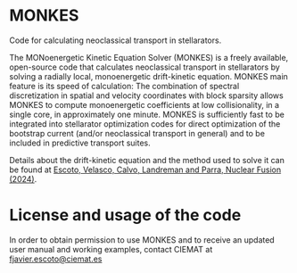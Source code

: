 # MONKES
 Code for calculating neoclassical transport in stellarators.

The MONoenergetic Kinetic Equation Solver (MONKES) is a freely available, open-source code that calculates neoclassical transport in stellarators by solving a radially local, monoenergetic drift-kinetic equation. MONKES main feature is its speed of calculation: The combination of spectral discretization in spatial and velocity coordinates with block sparsity allows MONKES to compute monoenergetic coefficients at low collisionality, in a single core, in approximately one minute. MONKES is sufficiently fast to be integrated into stellarator optimization codes for direct optimization of the bootstrap current (and/or neoclassical transport in general) and to be included in predictive transport suites.

Details about the drift-kinetic equation and the method used to solve it can be found at [Escoto, Velasco, Calvo, Landreman and Parra, Nuclear Fusion (2024)](https://iopscience.iop.org/article/10.1088/1741-4326/ad3fc9).

# License and usage of the code
In order to obtain permission to use MONKES and to receive an updated user manual and working examples, contact CIEMAT at fjavier.escoto@ciemat.es
